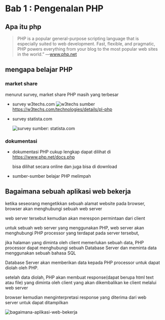 # Bab 1 : Pengenalan PHP

## Apa itu php

> PHP is a popular general-purpose scripting language that is especially suited to web
development. Fast, flexible, and pragmatic, PHP powers everything from your blog to the
most popular web sites in the world.” —www.php.net

## mengapa belajar PHP

### market share

menurut survey, market share PHP masih yang terbesar

- survey w3techs.com
  ![w3techs](/images/w3tehch-com-php-market-share.png)
  sumber <https://w3techs.com/technologies/details/pl-php>

- survey statista.com

  ![survey](/images/statista-com-php-market-share.png)
  sumber: statista.com

### dokumentasi

- dokumentasi PHP cukup lengkap dapat dilihat di <https://www.php.net/docs.php>

  bisa dilihat secara online dan juga bisa di download

- sumber-sumber belajar PHP melimpah

## Bagaimana sebuah aplikasi web bekerja

ketika seseorang mengetikkan sebuah alamat website pada browser, browser akan menghubungi sebuah web server

web server tersebut kemudian akan merespon permintaan dari client

untuk sebuah web server yang menggunakan PHP, web server akan menghubungi PHP processor yang terdapat pada server tersebut,

jika halaman yang diminta oleh client memerlukan sebuah data, PHP processor dapat menghubungi sebuah Database Server dan meminta data menggunakan sebuah bahasa SQL

Database Server akan memberikan data kepada PHP processor untuk dapat diolah oleh PHP.

setelah data diolah, PHP akan membuat response(dapat berupa html text atau file) yang diminta oleh client yang akan dikembalikan ke client melalui web server

browser kemudian menginterpretasi response yang diterima dari web server untuk dapat ditampilkan

![bagaimana-aplikasi-web-bekerja](/images/bagaimana-aplikasi-web-bekerja.svg)
